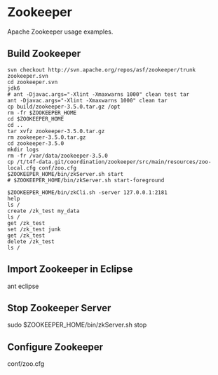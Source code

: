 # Zookeeper

Apache Zookeeper usage examples.

## Build Zookeeper

```
svn checkout http://svn.apache.org/repos/asf/zookeeper/trunk zookeeper.svn
cd zookeeper.svn
jdk6
# ant -Djavac.args="-Xlint -Xmaxwarns 1000" clean test tar
ant -Djavac.args="-Xlint -Xmaxwarns 1000" clean tar
cp build/zookeeper-3.5.0.tar.gz /opt
rm -fr $ZOOKEEPER_HOME
cd $ZOOKEEPER_HOME
cd ..
tar xvfz zookeeper-3.5.0.tar.gz
rm zookeeper-3.5.0.tar.gz
cd zookeeper-3.5.0
mkdir logs 
rm -fr /var/data/zookeeper-3.5.0
cp /t/t4f-data.git/coordination/zookeeper/src/main/resources/zoo-local.cfg conf/zoo.cfg
$ZOOKEEPER_HOME/bin/zkServer.sh start
# $ZOOKEEPER_HOME/bin/zkServer.sh start-foreground
```

```
$ZOOKEEPER_HOME/bin/zkCli.sh -server 127.0.0.1:2181
help
ls /
create /zk_test my_data
ls /
get /zk_test
set /zk_test junk
get /zk_test
delete /zk_test
ls /
```

## Import Zookeeper in Eclipse

ant eclipse

## Stop Zookeeper Server

sudo $ZOOKEEPER_HOME/bin/zkServer.sh stop

## Configure Zookeeper

conf/zoo.cfg
